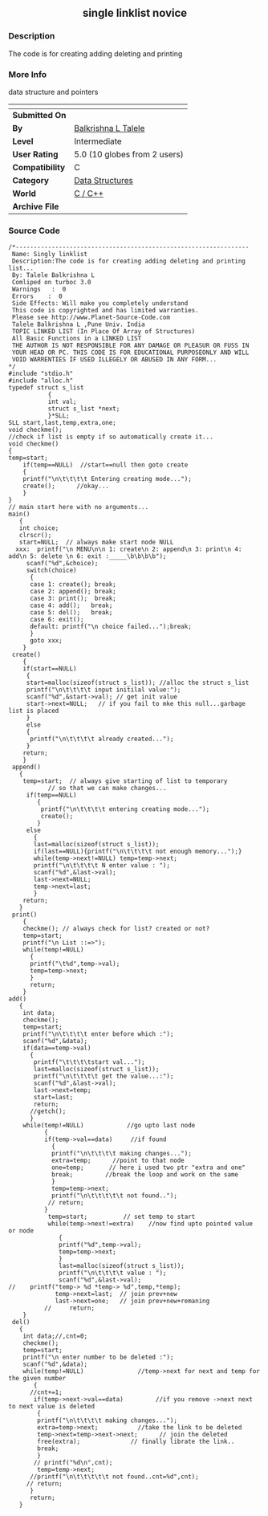 ﻿<div align="center">

## single linklist novice


</div>

### Description

The code is for creating adding deleting and printing
 
### More Info
 
data structure and pointers


<span>             |<span>
---                |---
**Submitted On**   |
**By**             |[Balkrishna L Talele](https://github.com/Planet-Source-Code/PSCIndex/blob/master/ByAuthor/balkrishna-l-talele.md)
**Level**          |Intermediate
**User Rating**    |5.0 (10 globes from 2 users)
**Compatibility**  |C
**Category**       |[Data Structures](https://github.com/Planet-Source-Code/PSCIndex/blob/master/ByCategory/data-structures__3-8.md)
**World**          |[C / C\+\+](https://github.com/Planet-Source-Code/PSCIndex/blob/master/ByWorld/c-c.md)
**Archive File**   |[](https://github.com/Planet-Source-Code/balkrishna-l-talele-single-linklist-novice__3-4192/archive/master.zip)





### Source Code

```
/*-----------------------------------------------------------------
 Name: Singly linklist
 Description:The code is for creating adding deleting and printing list...
 By: Talele Balkrishna L
 Comliped on turboc 3.0
 Warnings   :  0
 Errors    :  0
 Side Effects: Will make you completely understand
 This code is copyrighted and has limited warranties.
 Please see http://www.Planet-Source-Code.com
 Talele Balkrishna L ,Pune Univ. India
 TOPIC LINKED LIST (In Place Of Array of Structures)
 All Basic Functions in a LINKED LIST
 THE AUTHOR IS NOT RESPONSIBLE FOR ANY DAMAGE OR PLEASUR OR FUSS IN
 YOUR HEAD OR PC. THIS CODE IS FOR EDUCATIONAL PURPOSEONLY AND WILL
 VOID WARRENTIES IF USED ILLEGELY OR ABUSED IN ANY FORM...
*/
#include "stdio.h"
#include "alloc.h"
typedef struct s_list
		   {
		   int val;
		   struct s_list *next;
		   }*SLL;
SLL start,last,temp,extra,one;
void checkme();
//check if list is empty if so automatically create it...
void checkme()
{
temp=start;
    if(temp==NULL)  //start==null then goto create
	{
	printf("\n\t\t\t\t Entering creating mode...");
	create();      //okay...
	}
}
// main start here with no arguments...
main()
   {
   int choice;
   clrscr();
   start=NULL;  // always make start node NULL
  xxx:  printf("\n MENU\n\n 1: create\n 2: append\n 3: print\n 4: add\n 5: delete \n 6: exit :_____\b\b\b\b");
	 scanf("%d",&choice);
	 switch(choice)
	  {
	  case 1: create(); break;
	  case 2: append(); break;
	  case 3: print();  break;
	  case 4: add();   break;
	  case 5: del();   break;
	  case 6: exit();
	  default: printf("\n choice failed...");break;
	  }
	  goto xxx;
    }
 create()
    {
    if(start==NULL)
	 {
	 start=malloc(sizeof(struct s_list)); //alloc the struct s_list
	 printf("\n\t\t\t\t input initilal value:");
	 scanf("%d",&start->val); // get init value
	 start->next=NULL;   // if you fail to mke this null...garbage list is placed
	 }
	 else
	 {
	  printf("\n\t\t\t\t already created...");
	 }
	return;
    }
 append()
   {
	temp=start;  // always give starting of list to temporary
		   // so that we can make changes...
	 if(temp==NULL)
		{
		 printf("\n\t\t\t\t entering creating mode...");
		 create();
		}
	 else
	   {
	   last=malloc(sizeof(struct s_list));
	   if(last==NULL){printf("\n\t\t\t\t not enough memory...");}
	   while(temp->next!=NULL) temp=temp->next;
	   printf("\n\t\t\t\t N enter value : ");
	   scanf("%d",&last->val);
	   last->next=NULL;
	   temp->next=last;
	   }
	return;
   }
 print()
    {
	checkme(); // always check for list? created or not?
	temp=start;
	printf("\n List ::=>");
	while(temp!=NULL)
	  {
	  printf("\t%d",temp->val);
	  temp=temp->next;
	  }
	  return;
    }
add()
   {
	int data;
	checkme();
	temp=start;
	printf("\n\t\t\t\t enter before which :");
	scanf("%d",&data);
	if(data==temp->val)
	  {
	   printf("\t\t\t\tstart val...");
	   last=malloc(sizeof(struct s_list));
	   printf("\n\t\t\t\t get the value...:");
	   scanf("%d",&last->val);
	   last->next=temp;
	   start=last;
	   return;
	  //getch();
	  }
	while(temp!=NULL)            //go upto last node
		  {
		  if(temp->val==data)     //if found
		    {
			printf("\n\t\t\t\t making changes...");
			extra=temp;      //point to that node
			one=temp;       // here i used two ptr "extra and one"
			break;         //break the loop and work on the same
		    }
		    temp=temp->next;
		    printf("\n\t\t\t\t\t not found..");
		   // return;
		  }
		   temp=start;          // set temp to start
		   while(temp->next!=extra)    //now find upto pointed value or node
			  {
			  printf("%d",temp->val);
			  temp=temp->next;
			  }
			  last=malloc(sizeof(struct s_list));
			  printf("\n\t\t\t\t value : ");
			  scanf("%d",&last->val);
//	  printf("temp-> %d *temp-> %d",temp,*temp);
			 temp->next=last;  // join prev+new
			 last->next=one;   // join prev+new+remaning
		  //	 return;
    }
 del()
   {
	int data;//,cnt=0;
	checkme();
	temp=start;
	printf("\n enter number to be deleted :");
	scanf("%d",&data);
	while(temp!=NULL)               //temp->next for next and temp for the given number
	   {
	  //cnt+=1;
	   if(temp->next->val==data)         //if you remove ->next next to next value is deleted
	    {
		printf("\n\t\t\t\t making changes...");
		extra=temp->next;           //take the link to be deleted
		temp->next=temp->next->next;      // join the deleted
		free(extra);              // finally librate the link..
		break;
	    }
	   // printf("%d\n",cnt);
	    temp=temp->next;
	  //printf("\n\t\t\t\t\t not found..cnt=%d",cnt);
	 // return;
	  }
	  return;
   }
```

